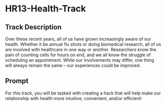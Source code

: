 # HR13-Health-Track

## Track Description
Over these recent years, all of us have grown increasingly aware of our health. Whether it be annual flu shots or doing biomedical research, all of us are involved with healthcare in one way or another. Researchers know the pain of counting cells for hours on end, and we all know the struggle of scheduling an appointment. While our involvements may differ, one thing will always remain the same – our experiences could be improved.

## Prompt
For this track, you will be tasked with creating a hack that will help make our relationship with health more intuitive, convenient, and/or efficient!
